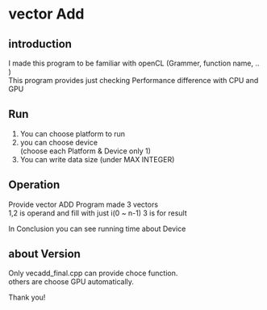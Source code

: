 # vector Add
## introduction
I made this program to be familiar with openCL (Grammer, function name, .. )   
This program provides just checking Performance difference with CPU and GPU    

## Run
1. You can choose platform to run     
2. you can choose device    
(choose each Platform & Device only 1)
3. You can write data size (under MAX INTEGER)

## Operation 
Provide vector ADD
Program made 3 vectors    
1,2 is operand and fill with just i(0 ~ n-1)
3 is for result    


In Conclusion you can see running time about Device 

## about Version
Only vecadd_final.cpp can provide choce function.    
others are choose GPU automatically.

Thank you!
